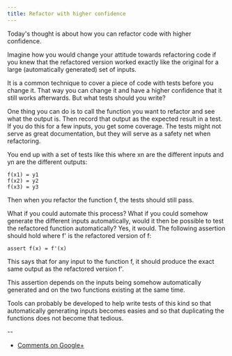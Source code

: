 ```yaml
---
title: Refactor with higher confidence
---
```


Today's thought is about how you can refactor code with higher confidence.

Imagine how you would change your attitude towards refactoring code if you knew
that the refactored version worked exactly like the original for a large
(automatically generated) set of inputs.

It is a common technique to cover a piece of code with tests before you change
it. That way you can change it and have a higher confidence that it still
works afterwards. But what tests should you write?

One thing you can do is to call the function you want to refactor and see what
the output is. Then record that output as the expected result in a test. If you
do this for a few inputs, you get some coverage. The tests might not serve as
great documentation, but they will serve as a safety net when refactoring.

You end up with a set of tests like this where xn are the different inputs and
yn are the different outputs:

    f(x1) = y1
    f(x2) = y2
    f(x3) = y3

Then when you refactor the function f, the tests should still pass.

What if you could automate this process? What if you could somehow generate the
different inputs automatically, would it then be possible to test the
refactored function automatically? Yes, it would. The following assertion
should hold where f' is the refactored version of f:

    assert f(x) = f'(x)

This says that for any input to the function f, it should produce the exact
same output as the refactored version f'.

This assertion depends on the inputs being somehow automatically generated and
on the two functions existing at the same time.

Tools can probably be developed to help write tests of this kind so that
automatically generating inputs becomes easies and so that duplicating the
functions does not become that tedious.

--

* [Comments on Google+](https://plus.google.com/u/0/112175093836850283531/posts/4UBzckRvFNx)
